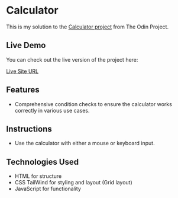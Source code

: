 # Calculator
This is my solution to the [Calculator project](https://www.theodinproject.com/lessons/foundations-calculator) from The Odin Project.

## Live Demo
You can check out the live version of the project here:

[Live Site URL](http://toxa-dev.github.io/theodinproject.com-05-calculator/)

## Features
- Comprehensive condition checks to ensure the calculator works correctly in various use cases.

## Instructions
- Use the calculator with either a mouse or keyboard input.

## Technologies Used
- HTML for structure
- CSS TailWind for styling and layout (Grid layout)
- JavaScript for functionality